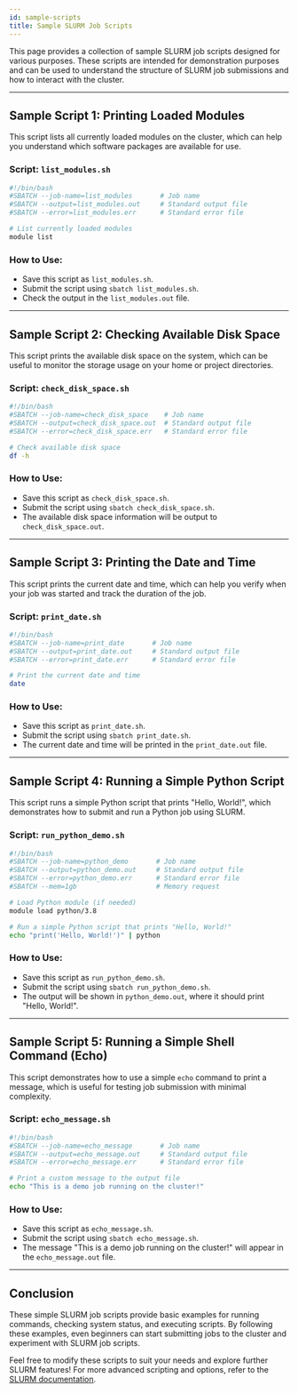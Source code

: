 ```yaml
---
id: sample-scripts
title: Sample SLURM Job Scripts
---
```


This page provides a collection of sample SLURM job scripts designed for various purposes. These scripts are intended for demonstration purposes and can be used to understand the structure of SLURM job submissions and how to interact with the cluster.

---

## Sample Script 1: Printing Loaded Modules

This script lists all currently loaded modules on the cluster, which can help you understand which software packages are available for use.

### Script: `list_modules.sh`

```bash
#!/bin/bash
#SBATCH --job-name=list_modules       # Job name
#SBATCH --output=list_modules.out     # Standard output file
#SBATCH --error=list_modules.err      # Standard error file

# List currently loaded modules
module list
```

### How to Use:
- Save this script as `list_modules.sh`.
- Submit the script using `sbatch list_modules.sh`.
- Check the output in the `list_modules.out` file.

---

## Sample Script 2: Checking Available Disk Space

This script prints the available disk space on the system, which can be useful to monitor the storage usage on your home or project directories.

### Script: `check_disk_space.sh`

```bash
#!/bin/bash
#SBATCH --job-name=check_disk_space    # Job name
#SBATCH --output=check_disk_space.out  # Standard output file
#SBATCH --error=check_disk_space.err   # Standard error file

# Check available disk space
df -h
```

### How to Use:
- Save this script as `check_disk_space.sh`.
- Submit the script using `sbatch check_disk_space.sh`.
- The available disk space information will be output to `check_disk_space.out`.

---

## Sample Script 3: Printing the Date and Time

This script prints the current date and time, which can help you verify when your job was started and track the duration of the job.

### Script: `print_date.sh`

```bash
#!/bin/bash
#SBATCH --job-name=print_date       # Job name
#SBATCH --output=print_date.out     # Standard output file
#SBATCH --error=print_date.err      # Standard error file

# Print the current date and time
date
```

### How to Use:
- Save this script as `print_date.sh`.
- Submit the script using `sbatch print_date.sh`.
- The current date and time will be printed in the `print_date.out` file.

---

## Sample Script 4: Running a Simple Python Script

This script runs a simple Python script that prints "Hello, World!", which demonstrates how to submit and run a Python job using SLURM.

### Script: `run_python_demo.sh`

```bash
#!/bin/bash
#SBATCH --job-name=python_demo       # Job name
#SBATCH --output=python_demo.out     # Standard output file
#SBATCH --error=python_demo.err      # Standard error file
#SBATCH --mem=1gb                    # Memory request

# Load Python module (if needed)
module load python/3.8

# Run a simple Python script that prints "Hello, World!"
echo "print('Hello, World!')" | python
```

### How to Use:
- Save this script as `run_python_demo.sh`.
- Submit the script using `sbatch run_python_demo.sh`.
- The output will be shown in `python_demo.out`, where it should print "Hello, World!".

---

## Sample Script 5: Running a Simple Shell Command (Echo)

This script demonstrates how to use a simple `echo` command to print a message, which is useful for testing job submission with minimal complexity.

### Script: `echo_message.sh`

```bash
#!/bin/bash
#SBATCH --job-name=echo_message       # Job name
#SBATCH --output=echo_message.out     # Standard output file
#SBATCH --error=echo_message.err      # Standard error file

# Print a custom message to the output file
echo "This is a demo job running on the cluster!"
```

### How to Use:
- Save this script as `echo_message.sh`.
- Submit the script using `sbatch echo_message.sh`.
- The message "This is a demo job running on the cluster!" will appear in the `echo_message.out` file.

---

## Conclusion

These simple SLURM job scripts provide basic examples for running commands, checking system status, and executing scripts. By following these examples, even beginners can start submitting jobs to the cluster and experiment with SLURM job scripts. 

Feel free to modify these scripts to suit your needs and explore further SLURM features! For more advanced scripting and options, refer to the [SLURM documentation](https://slurm.schedmd.com/documentation.html).